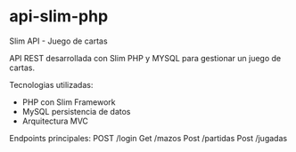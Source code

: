 # api-slim-php
Slim API - Juego de cartas

API REST desarrollada con Slim PHP y MYSQL para gestionar un juego de cartas.

Tecnologias utilizadas: 
- PHP con Slim Framework
- MySQL persistencia de datos
- Arquitectura MVC

Endpoints principales:
POST /login
Get /mazos
Post /partidas
Post /jugadas
